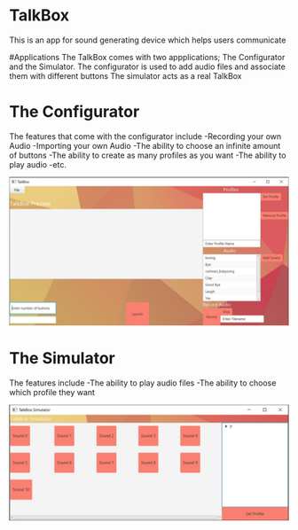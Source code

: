 # TalkBox
This is an app for sound generating device which helps users communicate

#Applications
The TalkBox comes with two appplications; The Configurator and the Simulator.
The configurator is used to add audio files and associate them with different buttons
The simulator acts as a real TalkBox

# The Configurator
The features that come with the configurator include
-Recording your own Audio
-Importing your own Audio
-The ability to choose an infinite amount of buttons
-The ability to create as many profiles as you want
-The ability to play audio
-etc.

![alt text](https://github.com/neharikapurieng/TalkBox/blob/master/TalkBox/Capture4.JPG)


# The Simulator
The features include
-The ability to play audio files
-The ability to choose which profile they want

![alt text](https://github.com/neharikapurieng/TalkBox/blob/master/TalkBox/Capture6.JPG)


